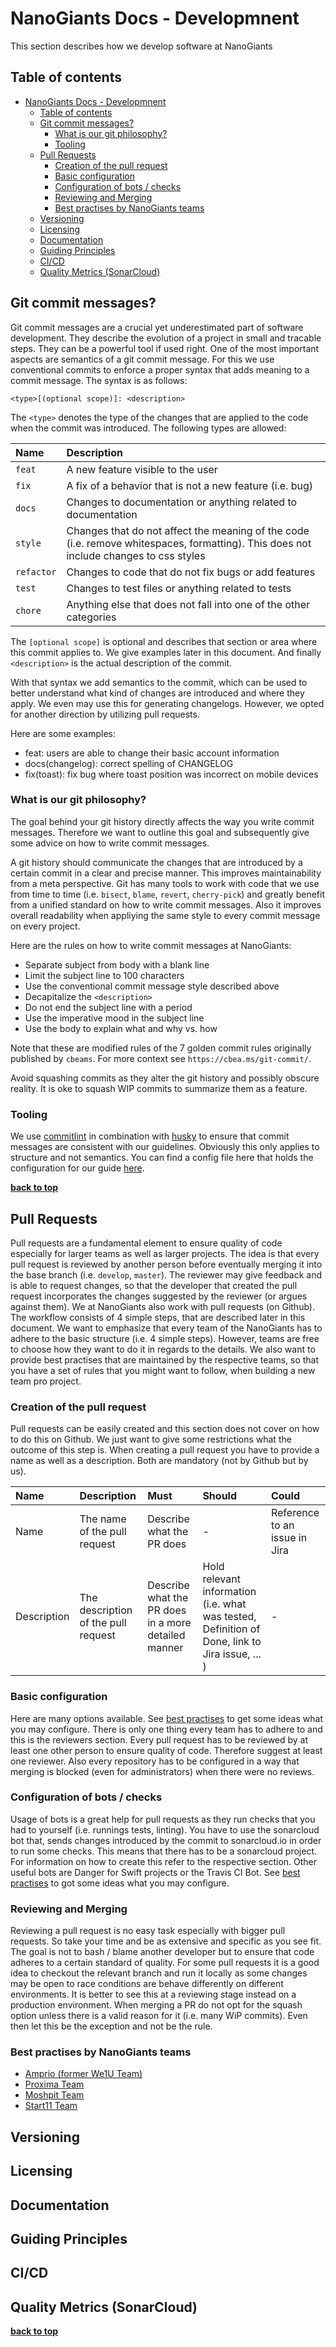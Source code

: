 # NanoGiants Docs - Developmnent 
<!-- section: Introduction -->
<!-- Describe what this document refers to. At what target audience is it aimed? -->

This section describes how we develop software at NanoGiants

## Table of contents
<!-- section: Table of contents -->
<!-- This shows what sections are covered in this document and gives the reader the possibility to jump to a specific section. It is highly recommended to use a TOC. -->
<!-- This has two items called first and second respectively. Remove them and use your own -->
- [NanoGiants Docs - Developmnent](#nanogiants-docs---developmnent)
  - [Table of contents](#table-of-contents)
  - [Git commit messages?](#git-commit-messages)
    - [What is our git philosophy?](#what-is-our-git-philosophy)
    - [Tooling](#tooling)
  - [Pull Requests](#pull-requests)
    - [Creation of the pull request](#creation-of-the-pull-request)
    - [Basic configuration](#basic-configuration)
    - [Configuration of bots / checks](#configuration-of-bots--checks)
    - [Reviewing and Merging](#reviewing-and-merging)
    - [Best practises by NanoGiants teams](#best-practises-by-nanogiants-teams)
  - [Versioning](#versioning)
  - [Licensing](#licensing)
  - [Documentation](#documentation)
  - [Guiding Principles](#guiding-principles)
  - [CI/CD](#cicd)
  - [Quality Metrics (SonarCloud)](#quality-metrics-sonarcloud)


<!-- section: Content -->
<!-- This the actual content. -->

## Git commit messages?
Git commit messages are a crucial yet underestimated part of software development. They describe the evolution of a project 
in small and tracable steps. They can be a powerful tool if used right. One of the most important aspects are semantics of a
git commit message. For this we use conventional commits to enforce a proper syntax that adds meaning to a commit message. 
The syntax is as follows:

    <type>[(optional scope)]: <description>

The `<type>` denotes the type of the changes that are applied to the code when the commit was introduced. The following types are allowed:

| Name       | Description                                                                                                                           |
| :--------- | :------------------------------------------------------------------------------------------------------------------------------------ |
| `feat`     | A new feature visible to the user                                                                                                     |
| `fix`      | A fix of a behavior that is not a new feature (i.e. bug)                                                                              |
| `docs`     | Changes to documentation or anything related to documentation                                                                         |
| `style`    | Changes that do not affect the meaning of the code (i.e. remove whitespaces, formatting). This does not include changes to css styles |
| `refactor` | Changes to code that do not fix bugs or add features                                                                                  |
| `test`     | Changes to test files or anything related to tests                                                                                    |
| `chore`    | Anything else that does not fall into one of the other categories                                                                     |

The `[optional scope]` is optional and describes that section or area where this commit applies to. We give examples later in this document. And finally `<description>` is the actual description of the commit.

With that syntax we add semantics to the commit, which can be used to better understand what kind of changes are introduced
and where they apply. We even may use this for generating changelogs. However, we opted for another direction by 
utilizing pull requests.

Here are some examples: 
- feat: users are able to change their basic account information
- docs(changelog): correct spelling of CHANGELOG
- fix(toast): fix bug where toast position was incorrect on mobile devices

### What is our git philosophy?
The goal behind your git history directly affects the way you write commit messages. Therefore we want to outline this 
goal and subsequently give some advice on how to write commit messages.

A git history should communicate the changes that are introduced by a certain commit in a clear and precise manner. This
improves maintainability from a meta perspective. Git has many tools to work with code that we use from time to time 
(i.e. `bisect`, `blame`, `revert`, `cherry-pick`) and greatly benefit from a unified standard on how to write commit messages.
Also it improves overall readability when appliying the same style to every commit message on every project.

Here are the rules on how to write commit messages at NanoGiants:

- Separate subject from body with a blank line
- Limit the subject line to 100 characters
- Use the conventional commit message style described above
- Decapitalize the `<description>`
- Do not end the subject line with a period
- Use the imperative mood in the subject line
- Use the body to explain what and why vs. how

Note that these are modified rules of the 7 golden commit rules originally published by `cbeams`. For more context see
`https://cbea.ms/git-commit/`.

Avoid squashing commits as they alter the git history and possibly obscure reality. It is oke to 
squash WIP commits to summarize them as a feature.

### Tooling
We use [commitlint](https://github.com/conventional-changelog/commitlint) in combination with [husky](https://github.com/typicode/husky) to ensure that commit messages are consistent with our guidelines. Obviously this only applies to structure and not semantics. You can find a config file here that holds the configuration for our guide [here](../files/development/git/commitlint.config.js).

**[back to top](#table-of-contents)**

## Pull Requests
Pull requests are a fundamental element to ensure quality of code especially for larger teams as well as larger projects. 
The idea is that every pull request is reviewed by another person before eventually merging it into the base branch (i.e. 
`develop`, `master`). The reviewer may give feedback and is able to request changes, so that the developer that
created the pull request incorporates the changes suggested by the reviewer (or argues against them). We at NanoGiants
also work with pull requests (on Github). The workflow consists of 4 simple steps, that are described later in this 
document. We want to emphasize that every team of the NanoGiants has to adhere to the basic structure (i.e. 4 simple steps).
However, teams are free to choose how they want to do it in regards to the details. We also want to provide best practises
that are maintained by the respective teams, so that you have a set of rules that you might want to follow, when building 
a new team pro project. 

### Creation of the pull request
Pull requests can be easily created and this section does not cover on how to do this on Github. We just want to give
some restrictions what the outcome of this step is. When creating a pull request you have to provide a name as well as 
a description. Both are mandatory (not by Github but by us). 

| Name        | Description                         | Must                                                | Should                                                                                         | Could                         |
| :---------- | :---------------------------------- | :-------------------------------------------------- | :--------------------------------------------------------------------------------------------- | :---------------------------- |
| Name        | The name of the pull request        | Describe what the PR does                           | -                                                                                              | Reference to an issue in Jira |
| Description | The description of the pull request | Describe what the PR does in a more detailed manner | Hold relevant information (i.e. what was tested, Definition of Done, link to Jira issue, ... ) | -                             |

### Basic configuration
Here are many options available. See [best practises](#best-practises-by-nanogiants-teams) to get some ideas what you may
configure. There is only one thing every team has to adhere to and this is the reviewers section. Every pull request has 
to be reviewed by at least one other person to ensure quality of code. Therefore suggest at least one reviewer. Also every
repository has to be configured in a way that merging is blocked (even for administrators) when there were no reviews.

### Configuration of bots / checks
Usage of bots is a great help for pull requests as they run checks that you had to yourself (i.e. runnings tests, linting).
You have to use the sonarcloud bot that, sends changes introduced by the commit to sonarcloud.io in order to run some checks.
This means that there has to be a sonarcloud project. For information on how to create this refer to the respective section.
Other useful bots are Danger for Swift projects or the Travis CI Bot. See [best practises](#best-practises-by-nanogiants-teams) to got some ideas what you may configure.

### Reviewing and Merging
Reviewing a pull request is no easy task especially with bigger pull requests. So take your time and be as extensive and 
specific as you see fit. The goal is not to bash / blame another developer but to ensure that code adheres to a certain 
standard of quality. For some pull requests it is a good idea to checkout the relevant branch and run it locally as some 
changes may be open to race conditions are behave differently on different environments. It is better to see this at a
reviewing stage instead on a production environment. When merging a PR do not opt for the squash option unless there is 
a valid reason for it (i.e. many WiP commits). Even then let this be the exception and not be the rule.


### Best practises by NanoGiants teams

- [Amprio (former We1U Team)](bestPractises/pullRequest-amprio.md)
- [Proxima Team](bestPractises/pullRequest-proxima.md)
- [Moshpit Team](bestPractises/pullRequest-moshpit.md)
- [Start11 Team](bestPractises/pullRequest-start11.md)

## Versioning

## Licensing

## Documentation

## Guiding Principles

## CI/CD

## Quality Metrics (SonarCloud)

**[back to top](#table-of-contents)**